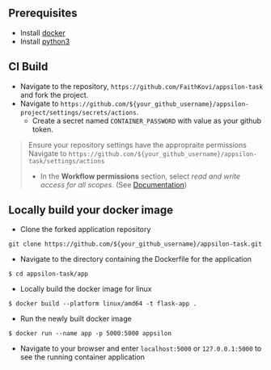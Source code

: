 
## Prerequisites
- Install [docker](https://docs.docker.com/engine/install/)
- Install [python3](https://www.python.org/downloads/)

## CI Build
- Navigate to the repository, `https://github.com/FaithKovi/appsilon-task` and fork the project.
- Navigate to `https://github.com/${your_github_username}/appsilon-project/settings/secrets/actions`.
    - Create a secret named `CONTAINER_PASSWORD` with value as your github token.

> Ensure your repository settings have the appropraite permissions
> Navigate to `https://github.com/${your_github_username}/appsilon-task/settings/actions`
>   - In the **Workflow permissions** section, select  *read and write access for all scopes*. (See [Documentation](https://docs.github.com/en/repositories/managing-your-repositorys-settings-and-features/enabling-features-for-your-repository/managing-github-actions-settings-for-a-repository))

## Locally build your docker image
- Clone the forked application repository
```
git clone https://github.com/${your_github_username}/appsilon-task.git
```
- Navigate to the directory containing the Dockerfile for the application
```
$ cd appsilon-task/app
```
- Locally build the docker image for linux
```
$ docker build --platform linux/amd64 -t flask-app .
```
- Run the newly built docker image
```
$ docker run --name app -p 5000:5000 appsilon
```
- Navigate to your browser and enter `localhost:5000` or `127.0.0.1:5000` to see the running container application

